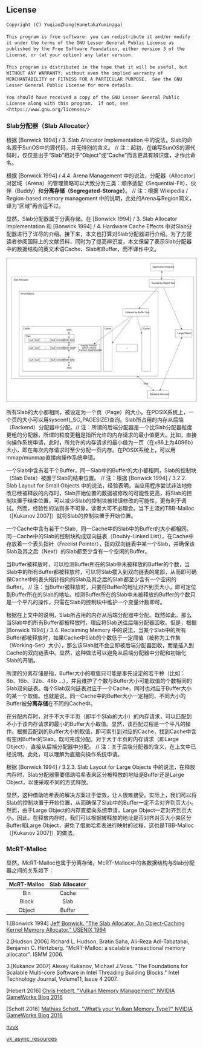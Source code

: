 ## License  
```  
Copyright (C) YuqiaoZhang(HanetakaYuminaga)

This program is free software: you can redistribute it and/or modify it under the terms of the GNU Lesser General Public License as published by the Free Software Foundation, either version 3 of the License, or (at your option) any later version.

This program is distributed in the hope that it will be useful, but WITHOUT ANY WARRANTY; without even the implied warranty of MERCHANTABILITY or FITNESS FOR A PARTICULAR PURPOSE.  See the GNU Lesser General Public License for more details.

You should have received a copy of the GNU Lesser General Public License along with this program.  If not, see <https://www.gnu.org/licenses/>
```  

### Slab分配器（Slab Allocator）  
      
根据 \[Bonwick 1994\] / 3. Slab Allocator Implementation 中的说法，Slab的命名源于SunOS中的源代码，并无特别的含义。 // 注：起初，在编写SunOS的源代码时，仅仅是出于“Slab”相对于“Object”或“Cache”而言更具有辨识度，才作此命名。   
   
根据 \[Bonwick 1994\] / 4.4. Arena Management 中的说法，分配器（Allocator）对区域（Arena）的管理策略可以大致分为三类：顺序适配（Sequential-Fit）、伙伴（Buddy）和**分离存储（Segregated-Storage）**。 // 注：根据 Wikipedia / Region-based memory management 中的说明，此处的Arena与Region同义，译为“区域”再合适不过。  

显然，Slab分配器属于分离存储。在 \[Bonwick 1994\] / 3. Slab Allocator Implementation 和 \[Bonwick 1994\] / 4. Hardware Cache Effects 中对Slab分配器进行了详尽的介绍。接下来，本文也打算对Slab分配器进行介绍。为了方便读者参阅国际上的文献资料，同时为了提高辨识度，本文保留了表示Slab分配器中的数据结构的英文术语Cache、Slab和Buffer，而不译作中文。

![](./malloc_1.svg)  

所有Slab的大小都相同，被设定为一个页（Page）的大小。在POSIX系统上，一个页的大小可以用sysconf(_SC_PAGESIZE)查询。Slab所占用的内存从后端（Backend）分配器中分配。// 注：所谓的后端分配器是一个比Slab分配器粒度更粗的分配器，所谓的粒度更粗是指所允许的内存请求的最小值更大。比如，直接向操作系统申请，此时，所允许的内存请求的最小值为一页（在x86上为4096b）大小，即在每次内存请求时至少分配一页内存。在POSIX系统上，可以用mmap/munmap直接向操作系统申请。        

一个Slab中含有若干个Buffer，同一Slab中的Buffer的大小都相同，Slab的控制块（Slab Data）被置于Slab的结束位置。 // 注：根据 \[Bonwick 1994\] / 3.2.2. Slab Layout for Small Objects 中的说法，经验表明，当应用程序尝试非法地修改已经被释放的内存时，Slab开始位置的数据被修改的可能性更高，将Slab的控制块置于结束位置，可以减少Slab的控制块被错误修改的可能性，更有利于调试。然而，经验性的法则多不可靠，读者大可不必理会。当下主流的TBB-Malloc（\[Kukanov 2007\]）就将Slab的控制块置于开始位置。    

一个Cache中含有若干个Slab，同一Cache中的Slab中的Buffer的大小都相同。同一Cache中的Slab的控制块构成双向链表（Doubly-Linked List），在Cache中存放着一个表头指针（Freelist Pointer），指向双向链表中某一个Slab，并确保该Slab及其之后（Next）的Slab都至少含有一个空闲的Buffer。    

当Buffer被释放时，可以检测Buffer所在的Slab中未被释放的Buffer的个数，当Slab中的所有Buffer都被释放时，可以将Slab插入到双向链表的尾部，从而即可确保Cache中的表头指针指向的Slab及其之后的Slab都至少含有一个空闲的Buffer。 // 注：当Buffer被释放时，只要将Buffer的地址对齐到页大小，即可定位到Buffer所在的Slab的地址。检测Buffer所在的Slab中未被释放的Buffer的个数只是一个平凡的操作，只需在Slab的控制块中维护一个变量计数即可。         

根据在上文中的说明，Slab所占用的内存从后端分配器中分配。既然如此，那么当Slab中的所有Buffer都被释放时，理应将Slab送往后端分配器回收。但是，根据 \[Bonwick 1994\] / 3.4. Reclaiming Memory 中的说法，当某个Slab中的所有Buffer都被释放时，如果Cache中Slab的个数低于一定阈值（被称为工作集（Working-Set）大小），那么该Slab就不会立即被后端分配器回收，而是插入到Cache的双向链表中。显然，这种做法可以避免从后端分配器中分配和初始化Slab的开销。

所谓的分离存储是指，Buffer大小的取值只可能是事先设定的若干种（比如：8b、16b、32b、48b ...），并且维护了个数与Buffer大小可能取值的个数相同的Slab双向链表。每个Slab双向链表对应于一个Cache，同时也对应于Buffer大小的某一个取值。也就是说，同一Cache中的Buffer大小一定相同，不同大小的Buffer被**分离存储**在不同的Cache中。     

在分配内存时，对于不大于半页（即半个Slab的大小）的内存请求，可以匹配到不小于该内存请求的最小的Buffer大小取值。显然，该匹配过程是一个平凡的操作。根据匹配到的Buffer大小的取值，即可索引到对应的Cache，找到Cache中含有空闲Buffer的Slab，既可完成分配。对于大于半页的内存请求（即Large Object），直接从后端分配器中分配。 // 注：关于后端分配器的含义，在上文中已经说明。此处，可以理解为直接向操作系统申请。   

根据 \[Bonwick 1994\] / 3.2.3. Slab Layout for Large Objects 中的说法，在释放内存时，Slab分配器需要借助哈希表来区分被释放的地址是Buffer还是Large Object，以便采取不同的方式释放。      

显然，这种借助哈希表的解决方案过于低效，让人很难接受。实际上，我们可以将Slab的控制块置于开始位置，从而确保了Slab中的Buffer一定不会对齐到页大小。然而，由于Large Object的内存直接向系统申请，Large Object一定对齐到页大小。因此，在释放内存时，我们可以根据被释放的地址是否对齐对页大小来区分Buffer和Large Object，避免了借助哈希表进行映射的过程，这也是TBB-Malloc（\[Kukanov 2007\]）的做法。

### McRT-Malloc  

显然，McRT-Malloc也属于分离存储，McRT-Malloc中的各数据结构与Slab分配器之间的关系如下：     

McRT-Malloc | Slab Allocator   
:-: | :-:   
Bin | Cache  
Block | Slab  
Object | Buffer  

1\.\[Bonwick 1994\] [Jeff Bonwick. "The Slab Allocator: An Object-Caching Kernel Memory Allocator." USENIX 1994](https://www.usenix.org/legacy/publications/library/proceedings/bos94/bonwick.html)  

2\.\[Hudson 2006\] Richard L. Hudson, Bratin Saha, Ali-Reza Adl-Tabatabai, Benjamin C. Hertzberg. "McRT-Malloc: a scalable transactional memory allocator". ISMM 2006.   

3\.\[Kukanov 2007\] Alexey Kukanov, Michael J.Voss. "The Foundations for Scalable Multi-core Software in Intel Threading Building Blocks." Intel Technology Journal, Volume11, Issue 4 2007.  

\[Hebert 2016\] [Chris Hebert. "Vulkan Memory Management" NVIDIA GameWorks Blog 2016](https://developer.nvidia.com/vulkan-memory-management)

\[Schott 2016\] [Mathias Schott. "What’s your Vulkan Memory Type?" NVIDIA GameWorks Blog 2016](https://developer.nvidia.com/what%E2%80%99s-your-vulkan-memory-type)

[nvvk](https://github.com/nvpro-samples/shared_sources/blob/master/nvvk/README.md)   

[vk_async_resources](https://github.com/nvpro-samples/vk_async_resources)
